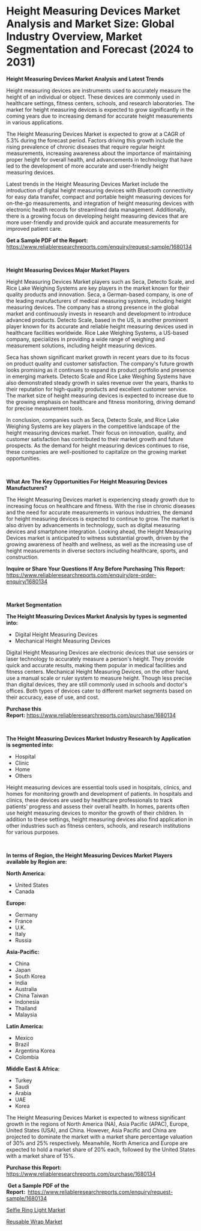 <p><h1>Height Measuring Devices Market Analysis and Market Size: Global Industry Overview, Market Segmentation and Forecast (2024 to 2031)</h1></p><p><strong>Height Measuring Devices Market Analysis and Latest Trends</strong></p>
<p><p>Height measuring devices are instruments used to accurately measure the height of an individual or object. These devices are commonly used in healthcare settings, fitness centers, schools, and research laboratories. The market for height measuring devices is expected to grow significantly in the coming years due to increasing demand for accurate height measurements in various applications.</p><p>The Height Measuring Devices Market is expected to grow at a CAGR of 5.3% during the forecast period. Factors driving this growth include the rising prevalence of chronic diseases that require regular height measurements, increasing awareness about the importance of maintaining proper height for overall health, and advancements in technology that have led to the development of more accurate and user-friendly height measuring devices.</p><p>Latest trends in the Height Measuring Devices Market include the introduction of digital height measuring devices with Bluetooth connectivity for easy data transfer, compact and portable height measuring devices for on-the-go measurements, and integration of height measuring devices with electronic health records for streamlined data management. Additionally, there is a growing focus on developing height measuring devices that are more user-friendly and provide quick and accurate measurements for improved patient care.</p></p>
<p><strong>Get a Sample PDF of the Report:&nbsp;</strong> <a href="https://www.reliableresearchreports.com/enquiry/request-sample/1680134">https://www.reliableresearchreports.com/enquiry/request-sample/1680134</a></p>
<p>&nbsp;</p>
<p><strong>Height Measuring Devices Major Market Players</strong></p>
<p><p>Height Measuring Devices Market players such as Seca, Detecto Scale, and Rice Lake Weighing Systems are key players in the market known for their quality products and innovation. Seca, a German-based company, is one of the leading manufacturers of medical measuring systems, including height measuring devices. The company has a strong presence in the global market and continuously invests in research and development to introduce advanced products. Detecto Scale, based in the US, is another prominent player known for its accurate and reliable height measuring devices used in healthcare facilities worldwide. Rice Lake Weighing Systems, a US-based company, specializes in providing a wide range of weighing and measurement solutions, including height measuring devices.</p><p>Seca has shown significant market growth in recent years due to its focus on product quality and customer satisfaction. The company's future growth looks promising as it continues to expand its product portfolio and presence in emerging markets. Detecto Scale and Rice Lake Weighing Systems have also demonstrated steady growth in sales revenue over the years, thanks to their reputation for high-quality products and excellent customer service. The market size of height measuring devices is expected to increase due to the growing emphasis on healthcare and fitness monitoring, driving demand for precise measurement tools.</p><p>In conclusion, companies such as Seca, Detecto Scale, and Rice Lake Weighing Systems are key players in the competitive landscape of the height measuring devices market. Their focus on innovation, quality, and customer satisfaction has contributed to their market growth and future prospects. As the demand for height measuring devices continues to rise, these companies are well-positioned to capitalize on the growing market opportunities.</p></p>
<p>&nbsp;</p>
<p><strong>What Are The Key Opportunities For Height Measuring Devices Manufacturers?</strong></p>
<p><p>The Height Measuring Devices market is experiencing steady growth due to increasing focus on healthcare and fitness. With the rise in chronic diseases and the need for accurate measurements in various industries, the demand for height measuring devices is expected to continue to grow. The market is also driven by advancements in technology, such as digital measuring devices and smartphone integration. Looking ahead, the Height Measuring Devices market is anticipated to witness substantial growth, driven by the growing awareness of health and wellness, as well as the increasing use of height measurements in diverse sectors including healthcare, sports, and construction.</p></p>
<p><strong>Inquire or Share Your Questions If Any Before Purchasing This Report:</strong> <a href="https://www.reliableresearchreports.com/enquiry/pre-order-enquiry/1680134">https://www.reliableresearchreports.com/enquiry/pre-order-enquiry/1680134</a></p>
<p>&nbsp;</p>
<p><strong>Market Segmentation</strong></p>
<p><strong>The Height Measuring Devices Market Analysis by types is segmented into:</strong></p>
<p><ul><li>Digital Height Measuring Devices</li><li>Mechanical Height Measuring Devices</li></ul></p>
<p><p>Digital Height Measuring Devices are electronic devices that use sensors or laser technology to accurately measure a person's height. They provide quick and accurate results, making them popular in medical facilities and fitness centers. Mechanical Height Measuring Devices, on the other hand, use a manual scale or ruler system to measure height. Though less precise than digital devices, they are still commonly used in schools and doctor's offices. Both types of devices cater to different market segments based on their accuracy, ease of use, and cost.</p></p>
<p><strong>Purchase this Report:&nbsp;</strong><a href="https://www.reliableresearchreports.com/purchase/1680134">https://www.reliableresearchreports.com/purchase/1680134</a></p>
<p>&nbsp;</p>
<p><strong>The Height Measuring Devices Market Industry Research by Application is segmented into:</strong></p>
<p><ul><li>Hospital</li><li>Clinic</li><li>Home</li><li>Others</li></ul></p>
<p><p>Height measuring devices are essential tools used in hospitals, clinics, and homes for monitoring growth and development of patients. In hospitals and clinics, these devices are used by healthcare professionals to track patients' progress and assess their overall health. In homes, parents often use height measuring devices to monitor the growth of their children. In addition to these settings, height measuring devices also find application in other industries such as fitness centers, schools, and research institutions for various purposes.</p></p>
<p>&nbsp;</p>
<p><strong>In terms of Region, the Height Measuring Devices Market Players available by Region are:</strong></p>
<p>
    <p> <strong> North America: </strong>
        <ul>
            <li>United States</li>
            <li>Canada</li>
        </ul>
        </p> 
    <p> <strong> Europe: </strong>
        <ul>
            <li>Germany</li>
            <li>France</li>
            <li>U.K.</li>
            <li>Italy</li>
            <li>Russia</li>
        </ul>
        </p> 
    <p> <strong> Asia-Pacific: </strong>
        <ul>
            <li>China</li>
            <li>Japan</li>
            <li>South Korea</li>
            <li>India</li>
            <li>Australia</li>
            <li>China Taiwan</li>
            <li>Indonesia</li>
            <li>Thailand</li>
            <li>Malaysia</li>
        </ul>
        </p> 
    <p> <strong> Latin America: </strong>
        <ul>
            <li>Mexico</li>
            <li>Brazil</li>
            <li>Argentina Korea</li>
            <li>Colombia</li>
        </ul>
        </p> 
    <p> <strong> Middle East & Africa: </strong>
        <ul>
            <li>Turkey</li>
            <li>Saudi</li>
            <li>Arabia</li>
            <li>UAE</li>
            <li>Korea</li>
        </ul>
    </p>
    </p>
<p><p>The Height Measuring Devices Market is expected to witness significant growth in the regions of North America (NA), Asia Pacific (APAC), Europe, United States (USA), and China. However, Asia Pacific and China are projected to dominate the market with a market share percentage valuation of 30% and 25% respectively. Meanwhile, North America and Europe are expected to hold a market share of 20% each, followed by the United States with a market share of 15%.</p></p>
<p><strong>Purchase this Report: </strong><a href="https://www.reliableresearchreports.com/purchase/1680134">https://www.reliableresearchreports.com/purchase/1680134</a></p>
<p>&nbsp;<strong>Get a Sample PDF of the Report:&nbsp;&nbsp;</strong><a href="https://www.reliableresearchreports.com/enquiry/request-sample/1680134">https://www.reliableresearchreports.com/enquiry/request-sample/1680134</a></p>
<p><strong></strong></p>
<p><p><a href="https://github.com/brentleyjimmiealvaradoz4l1rea/Market-Research-Report-List-1/blob/main/selfie-ring-light-market.md">Selfie Ring Light Market</a></p><p><a href="https://github.com/Angelnienowdseej3e45z3p8c/Market-Research-Report-List-1/blob/main/reusable-wrap-market.md">Reusable Wrap Market</a></p></p>